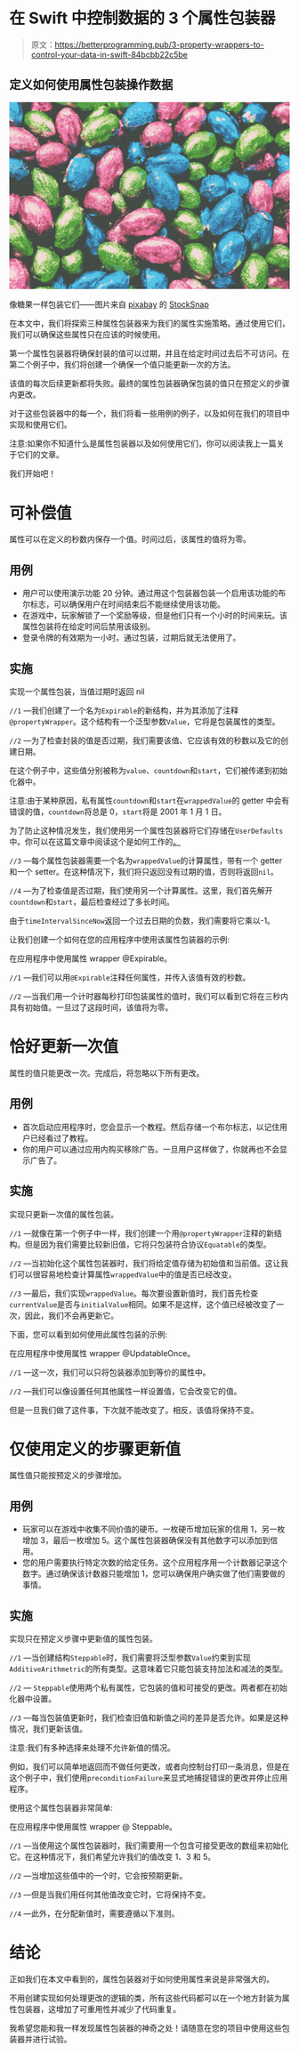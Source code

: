 # 在 Swift 中控制数据的 3 个属性包装器

> 原文：<https://betterprogramming.pub/3-property-wrappers-to-control-your-data-in-swift-84bcbb22c5be>

## 定义如何使用属性包装操作数据

![](img/bdb34593af8c04f4bec825fa9d0ae659.png)

像糖果一样包装它们——图片来自 [pixabay](https://pixabay.com/photos/pug-dog-pet-animal-puppy-cute-801826/) 的 [StockSnap](https://pixabay.com/users/stocksnap-894430/)

在本文中，我们将探索三种属性包装器来为我们的属性实施策略。通过使用它们，我们可以确保这些属性只在应该的时候使用。

第一个属性包装器将确保封装的值可以过期，并且在给定时间过去后不可访问。在第二个例子中，我们将创建一个确保一个值只能更新一次的方法。

该值的每次后续更新都将失败。最终的属性包装器确保包装的值只在预定义的步骤内更改。

对于这些包装器中的每一个，我们将看一些用例的例子，以及如何在我们的项目中实现和使用它们。

注意:如果你不知道什么是属性包装器以及如何使用它们，你可以阅读我上一篇关于它们的文章。

我们开始吧！

# 可补偿值

属性可以在定义的秒数内保存一个值。时间过后，该属性的值将为零。

## **用例**

*   用户可以使用演示功能 20 分钟。通过用这个包装器包装一个启用该功能的布尔标志，可以确保用户在时间结束后不能继续使用该功能。
*   在游戏中，玩家解锁了一个奖励等级，但是他们只有一个小时的时间来玩。该属性包装将在给定时间后禁用该级别。
*   登录令牌的有效期为一小时。通过包装，过期后就无法使用了。

## **实施**

实现一个属性包装，当值过期时返回 nil

`//1` —我们创建了一个名为`Expirable`的新结构，并为其添加了注释`@propertyWrapper`。这个结构有一个泛型参数`Value`，它将是包装属性的类型。

`//2` —为了检查封装的值是否过期，我们需要该值、它应该有效的秒数以及它的创建日期。

在这个例子中，这些值分别被称为`value`、`countdown`和`start`，它们被传递到初始化器中。

注意:由于某种原因，私有属性`countdown`和`start`在`wrappedValue`的 getter 中会有错误的值，`countdown`将总是 0，`start`将是 2001 年 1 月 1 日。

为了防止这种情况发生，我们使用另一个属性包装器将它们存储在`UserDefaults`中。你可以在这篇文章中阅读这个是如何工作的[。](https://medium.com/better-programming/creating-a-history-with-property-wrappers-in-swift-5-1-4c0202060a7f)

`//3` —每个属性包装器需要一个名为`wrappedValue`的计算属性，带有一个 getter 和一个 setter。在这种情况下，我们将只返回没有过期的值，否则将返回`nil`。

`//4` —为了检查值是否过期，我们使用另一个计算属性。这里，我们首先解开`countdown`和`start`，最后检查经过了多长时间。

由于`timeIntervalSinceNow`返回一个过去日期的负数，我们需要将它乘以-1。

让我们创建一个如何在您的应用程序中使用该属性包装器的示例:

在应用程序中使用属性 wrapper @Expirable。

`//1` —我们可以用`@Expirable`注释任何属性，并传入该值有效的秒数。

`//2` —当我们用一个计时器每秒打印包装属性的值时，我们可以看到它将在三秒内具有初始值。一旦过了这段时间，该值将为零。

# 恰好更新一次值

属性的值只能更改一次。完成后，将忽略以下所有更改。

## **用例**

*   首次启动应用程序时，您会显示一个教程。然后存储一个布尔标志，以记住用户已经看过了教程。
*   你的用户可以通过应用内购买移除广告。一旦用户这样做了，你就再也不会显示广告了。

## **实施**

实现只更新一次值的属性包装。

`//1` —就像在第一个例子中一样，我们创建一个用`@propertyWrapper`注释的新结构。但是因为我们需要比较新旧值，它将只包装符合协议`Equatable`的类型。

`//2` —当初始化这个属性包装器时，我们将给定值存储为初始值和当前值。这让我们可以很容易地检查计算属性`wrappedValue`中的值是否已经改变。

`//3` —最后，我们实现`wrappedValue`。每次要设置新值时，我们首先检查`currentValue`是否与`initialValue`相同。如果不是这样，这个值已经被改变了一次，因此，我们不会再更新它。

下面，您可以看到如何使用此属性包装的示例:

在应用程序中使用属性 wrapper @UpdatableOnce。

`//1` —这一次，我们可以只将包装器添加到等价的属性中。

`//2` —我们可以像设置任何其他属性一样设置值，它会改变它的值。

但是一旦我们做了这件事，下次就不能改变了。相反，该值将保持不变。

# 仅使用定义的步骤更新值

属性值只能按预定义的步骤增加。

## **用例**

*   玩家可以在游戏中收集不同价值的硬币。一枚硬币增加玩家的信用 1，另一枚增加 3，最后一枚增加 5。这个属性包装器确保没有其他数字可以添加到信用。
*   您的用户需要执行特定次数的给定任务。这个应用程序用一个计数器记录这个数字。通过确保该计数器只能增加 1，您可以确保用户确实做了他们需要做的事情。

## **实施**

实现只在预定义步骤中更新值的属性包装。

`//1` —当创建结构`Steppable`时，我们需要将泛型参数`Value`约束到实现`AdditiveArithmetric`的所有类型。这意味着它只能包装支持加法和减法的类型。

`//2` — `Steppable`使用两个私有属性，它包装的值和可接受的更改。两者都在初始化器中设置。

`//3` —每当包装值更新时，我们检查旧值和新值之间的差异是否允许。如果是这种情况，我们更新该值。

注意:我们有多种选择来处理不允许新值的情况。

例如，我们可以简单地返回而不做任何更改，或者向控制台打印一条消息，但是在这个例子中，我们使用`preconditionFailure`来显式地捕捉错误的更改并停止应用程序。

使用这个属性包装器非常简单:

在应用程序中使用属性 wrapper @ Steppable。

`//1` —当使用这个属性包装器时，我们需要用一个包含可接受更改的数组来初始化它。在这种情况下，我们希望允许我们的值改变 1、3 和 5。

`//2` —当增加这些值中的一个时，它会按预期更新。

`//3` —但是当我们用任何其他值改变它时，它将保持不变。

`//4` —此外，在分配新值时，需要遵循以下准则。

# 结论

正如我们在本文中看到的，属性包装器对于如何使用属性来说是非常强大的。

不用创建实现如何处理更改的逻辑的类，所有这些代码都可以在一个地方封装为属性包装器，这增加了可重用性并减少了代码重复。

我希望您能和我一样发现属性包装器的神奇之处！请随意在您的项目中使用这些包装器并进行试验。